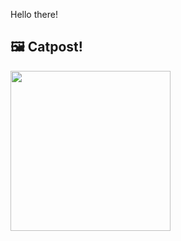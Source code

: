 Hello there!



## 🖼️ Catpost!

<sub>
    <img src="https://cdn2.thecatapi.com/images/73n.jpg" height="256">
</sub>


